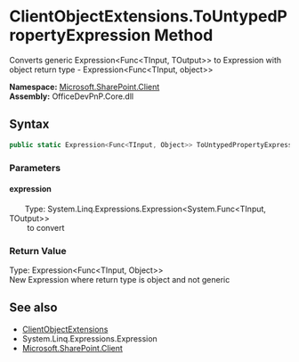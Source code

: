 # ClientObjectExtensions.ToUntypedPropertyExpression Method  
 Converts generic  Expression&lt;Func&lt;TInput, TOutput&gt;&gt;  to Expression with object return type -  Expression&lt;Func&lt;TInput, object&gt;&gt;   

**Namespace:** [Microsoft.SharePoint.Client](Microsoft.SharePoint.Client.md)  
**Assembly:** OfficeDevPnP.Core.dll  
## Syntax
```C#
public static Expression<Func<TInput, Object>> ToUntypedPropertyExpression<TInput, TOutput>(this Expression<Func<TInput, TOutput>> expression)
```
### Parameters
#### expression  
&emsp;&emsp;Type: System.Linq.Expressions.Expression&lt;System.Func&lt;TInput, TOutput&gt;&gt;  
&emsp;&emsp; to convert   

  

### Return Value
Type: Expression<Func<TInput,  Object>>  
New Expression where return type is object and not generic  


## See also
- [ClientObjectExtensions](Microsoft.SharePoint.Client.ClientObjectExtensions.md) 
- System.Linq.Expressions.Expression
- [Microsoft.SharePoint.Client](Microsoft.SharePoint.Client.md) 
